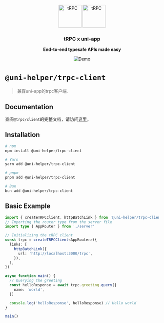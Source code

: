 <p align="center">
  <a href="https://trpc.io/"><img src="https://assets.trpc.io/icons/svgs/blue-bg-rounded.svg" alt="tRPC" height="75"/></a>
<a href="https://github.com/uni-helper"><img src="https://avatars.githubusercontent.com/u/117957276?s=200&v=4" alt="tRPC" height="75"/></a>

</p>

<h3 align="center">tRPC x uni-app</h3>

<p align="center">
  <strong>End-to-end typesafe APIs made easy</strong>
</p>

<p align="center">
  <img src="https://assets.trpc.io/www/v10/v10-dark-landscape.gif" alt="Demo" />
</p>

# `@uni-helper/trpc-client`

> 兼容uni-app的trpc客户端.

## Documentation

查阅`@trpc/client`的完整文档，请访问[这里](https://trpc.io/docs/vanilla)。

## Installation

```bash
# npm
npm install @uni-helper/trpc-client

# Yarn
yarn add @uni-helper/trpc-client

# pnpm
pnpm add @uni-helper/trpc-client

# Bun
bun add @uni-helper/trpc-client
```

## Basic Example

```ts
import { createTRPCClient, httpBatchLink } from '@uni-helper/trpc-client'
// Importing the router type from the server file
import type { AppRouter } from './server'

// Initializing the tRPC client
const trpc = createTRPCClient<AppRouter>({
  links: [
    httpBatchLink({
      url: 'http://localhost:3000/trpc',
    }),
  ],
})

async function main() {
  // Querying the greeting
  const helloResponse = await trpc.greeting.query({
    name: 'world',
  })

  console.log('helloResponse', helloResponse) // Hello world
}

main()
```
